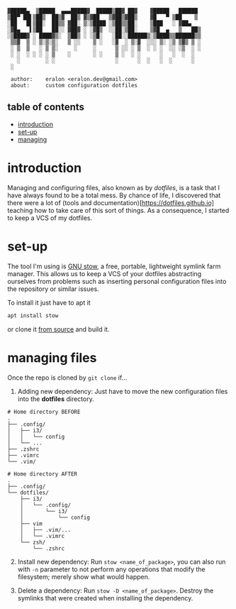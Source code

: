 
```
▓█████▄  ▒█████  ▄▄▄█████▓  █████▒██▓ ██▓    ▓█████   ██████ 
▒██▀ ██▌▒██▒  ██▒▓  ██▒ ▓▒▓██   ▒▓██▒▓██▒    ▓█   ▀ ▒██    ▒ 
░██   █▌▒██░  ██▒▒ ▓██░ ▒░▒████ ░▒██▒▒██░    ▒███   ░ ▓██▄   
░▓█▄   ▌▒██   ██░░ ▓██▓ ░ ░▓█▒  ░░██░▒██░    ▒▓█  ▄   ▒   ██▒
░▒████▓ ░ ████▓▒░  ▒██▒ ░ ░▒█░   ░██░░██████▒░▒████▒▒██████▒▒
 ▒▒▓  ▒ ░ ▒░▒░▒░   ▒ ░░    ▒ ░   ░▓  ░ ▒░▓  ░░░ ▒░ ░▒ ▒▓▒ ▒ ░
 ░ ▒  ▒   ░ ▒ ▒░     ░     ░      ▒ ░░ ░ ▒  ░ ░ ░  ░░ ░▒  ░ ░
 ░ ░  ░ ░ ░ ░ ▒    ░       ░ ░    ▒ ░  ░ ░      ░   ░  ░  ░  
   ░        ░ ░                   ░      ░  ░   ░  ░      ░  
 ░                                                           

 author:    eralon <eralon.dev@gmail.com>
 about:     custom configuration dotfiles
```

## table of contents

- [introduction](#introduction)
- [set-up](#tools)
- [managing](#managing)

# introduction

Managing and configuring files, also known as by _dotfiles_, is a task that I have always found to be a total mess. By chance of life, I discovered that there were a lot of (tools and documentation)[https://dotfiles.github.io] teaching how to take care of this sort of things. As a consequence, I started to keep a VCS of my dotfiles.

# set-up

The tool I'm using is [GNU stow](http://www.gnu.org/software/stow/), a free, portable, lightweight symlink farm manager. This allows us to keep a VCS of your dotfiles abstracting ourselves from problems such as inserting personal configuration files into the repository or similar issues.

To install it just have to apt it

```bash
apt install stow
```
or clone it [from source](https://savannah.gnu.org/git/?group=stow) and build it.

# managing files

Once the repo is cloned by `git clone` if...

1. Adding new dependency: Just have to move the new configuration files into the **dotfiles** directory.

```
# Home directory BEFORE
.
├── .config/ 
│   ├── i3/
│   │   └── config
│   └── ...
├── .zshrc
├── .vimrc
└── .vim/

# Home directory AFTER
.
├── .config/ 
└── dotfiles/
    ├── i3/
    │   └── .config/
    │       └── i3/          
    │           └── config
    ├── vim
    │   ├── .vim/...
    │   └── .vimrc
    └── zsh/
        └── .zshrc
```

2. Install new dependency: Run `stow <name_of_package>`, you can also run with `-n` parameter to not perform any operations that modify the filesystem; merely show what would happen.

3. Delete a dependency: Run `stow -D <name_of_package>`. Destroy the symlinks that were created when installing the dependency.
